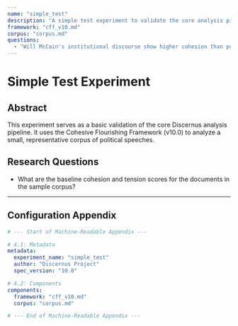 ```yaml
---
name: "simple_test"
description: "A simple test experiment to validate the core analysis pipeline."
framework: "cff_v10.md"
corpus: "corpus.md"
questions:
  - "Will McCain's institutional discourse show higher cohesion than populist styles?"
---
```


# Simple Test Experiment

## Abstract
This experiment serves as a basic validation of the core Discernus analysis pipeline. It uses the Cohesive Flourishing Framework (v10.0) to analyze a small, representative corpus of political speeches.

## Research Questions
- What are the baseline cohesion and tension scores for the documents in the sample corpus?

---

## Configuration Appendix
```yaml
# --- Start of Machine-Readable Appendix ---

# 4.1: Metadata
metadata:
  experiment_name: "simple_test"
  author: "Discernus Project"
  spec_version: "10.0"

# 4.2: Components
components:
  framework: "cff_v10.md"
  corpus: "corpus.md"

# --- End of Machine-Readable Appendix ---
```
